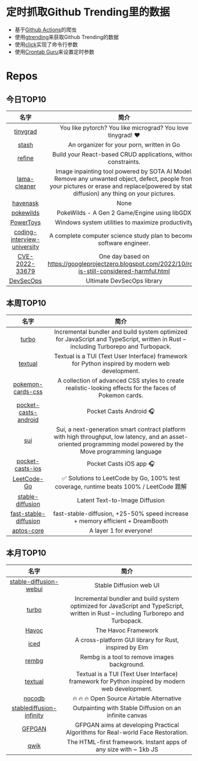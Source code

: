 # 定时抓取Github Trending里的数据
* 基于[Github Actions](https://docs.github.com/en/actions)的爬虫
* 使用[gtrending](https://github.com/hedythedev/gtrending)来获取Github Trending的数据
* 使用[click](https://github.com/pallets/click)实现了命令行参数
* 使用[Crontab Guru](https://crontab.guru/)来设置定时参数

# Repos
## 今日TOP10 
<!-- START OF DAILY_TOP10_REPOS -->
| 名字 | 简介 |
| :----: | :----: |
| [tinygrad](https://github.com/geohot/tinygrad) | You like pytorch? You like micrograd? You love tinygrad! ❤️ |
| [stash](https://github.com/stashapp/stash) | An organizer for your porn, written in Go |
| [refine](https://github.com/refinedev/refine) | Build your React-based CRUD applications, without constraints. |
| [lama-cleaner](https://github.com/Sanster/lama-cleaner) | Image inpainting tool powered by SOTA AI Model. Remove any unwanted object, defect, people from your pictures or erase and replace(powered by stable diffusion) any thing on your pictures. |
| [havenask](https://github.com/alibaba/havenask) | None |
| [pokewilds](https://github.com/SheerSt/pokewilds) | PokeWilds - A Gen 2 Game/Engine using libGDX |
| [PowerToys](https://github.com/microsoft/PowerToys) | Windows system utilities to maximize productivity |
| [coding-interview-university](https://github.com/jwasham/coding-interview-university) | A complete computer science study plan to become a software engineer. |
| [CVE-2022-33679](https://github.com/Bdenneu/CVE-2022-33679) | One day based on https://googleprojectzero.blogspot.com/2022/10/rc4-is-still-considered-harmful.html |
| [DevSecOps](https://github.com/sottlmarek/DevSecOps) | Ultimate DevSecOps library |
<!-- END OF DAILY_TOP10_REPOS -->

## 本周TOP10
<!-- START OF WEEKLY_TOP10_REPOS -->
| 名字 | 简介 |
| :----: | :----: |
| [turbo](https://github.com/vercel/turbo) | Incremental bundler and build system optimized for JavaScript and TypeScript, written in Rust – including Turborepo and Turbopack. |
| [textual](https://github.com/Textualize/textual) | Textual is a TUI (Text User Interface) framework for Python inspired by modern web development. |
| [pokemon-cards-css](https://github.com/simeydotme/pokemon-cards-css) | A collection of advanced CSS styles to create realistic-looking effects for the faces of Pokemon cards. |
| [pocket-casts-android](https://github.com/Automattic/pocket-casts-android) | Pocket Casts Android 🎧 |
| [sui](https://github.com/MystenLabs/sui) | Sui, a next-generation smart contract platform with high throughput, low latency, and an asset-oriented programming model powered by the Move programming language |
| [pocket-casts-ios](https://github.com/Automattic/pocket-casts-ios) | Pocket Casts iOS app 🎧 |
| [LeetCode-Go](https://github.com/halfrost/LeetCode-Go) | ✅ Solutions to LeetCode by Go, 100% test coverage, runtime beats 100% / LeetCode 题解 |
| [stable-diffusion](https://github.com/runwayml/stable-diffusion) | Latent Text-to-Image Diffusion |
| [fast-stable-diffusion](https://github.com/TheLastBen/fast-stable-diffusion) | fast-stable-diffusion, +25-50% speed increase + memory efficient + DreamBooth |
| [aptos-core](https://github.com/aptos-labs/aptos-core) | A layer 1 for everyone! |
<!-- END OF WEEKLY_TOP10_REPOS -->

## 本月TOP10
<!-- START OF MONTHLY_TOP10_REPOS -->
| 名字 | 简介 |
| :----: | :----: |
| [stable-diffusion-webui](https://github.com/AUTOMATIC1111/stable-diffusion-webui) | Stable Diffusion web UI |
| [turbo](https://github.com/vercel/turbo) | Incremental bundler and build system optimized for JavaScript and TypeScript, written in Rust – including Turborepo and Turbopack. |
| [Havoc](https://github.com/HavocFramework/Havoc) | The Havoc Framework |
| [iced](https://github.com/iced-rs/iced) | A cross-platform GUI library for Rust, inspired by Elm |
| [rembg](https://github.com/danielgatis/rembg) | Rembg is a tool to remove images background. |
| [textual](https://github.com/Textualize/textual) | Textual is a TUI (Text User Interface) framework for Python inspired by modern web development. |
| [nocodb](https://github.com/nocodb/nocodb) | 🔥 🔥 🔥 Open Source Airtable Alternative |
| [stablediffusion-infinity](https://github.com/lkwq007/stablediffusion-infinity) | Outpainting with Stable Diffusion on an infinite canvas |
| [GFPGAN](https://github.com/TencentARC/GFPGAN) | GFPGAN aims at developing Practical Algorithms for Real-world Face Restoration. |
| [qwik](https://github.com/BuilderIO/qwik) | The HTML-first framework. Instant apps of any size with ~ 1kb JS |
<!-- END OF MONTHLY_TOP10_REPOS -->
